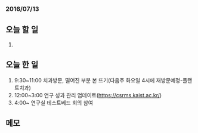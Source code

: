 ### 2016/07/13

## 오늘 할 일

1. 


## 오늘 한 일
1. 9:30~11:00 치과방문, 떨어진 부분 본 뜨기(다음주 화요일 4시에 재방문예정-플랜트치과)
2. 12:00~3:00 연구 성과 관리 업데이트(https://csrms.kaist.ac.kr/)
3. 4:00~ 연구실 테스트베드 회의 참여



## 메모